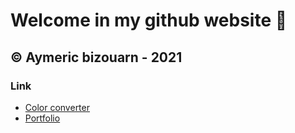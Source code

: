 # Welcome in my github website 🎉
## © Aymeric bizouarn - 2021
### Link
- [Color converter](https://bizouarn.github.io/Color-converter-GUI/)
- [Portfolio](https://bizouarn.github.io/color-converter-gui/)
